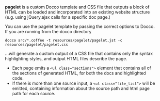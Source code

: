 **pagelet** is a custom Docco template and CSS file that outputs a block of HTML
can be loaded and incorporated into an existing website structure (e.g. using 
jQuery.ajax calls for a specific doc page.)

You can use the pagelet template by passing the correct options to Docco.  If 
you are running from the docco directory

    docco src/*.coffee -t resources/pagelet/pagelet.jst -c resources/pagelet/pagelet.css

...will generate a custom output of a CSS file that contains only the syntax
highlighting styles, and output HTML files describe the page.

- Each page emits a `<ul class="sections">` element that contains all of the 
sections of generated HTML, for both the docs and highlighted code.
- If there is more than one source input, a `<ul class="file_list">` will be 
emitted, containing information about the source path and html page path for
each source.
